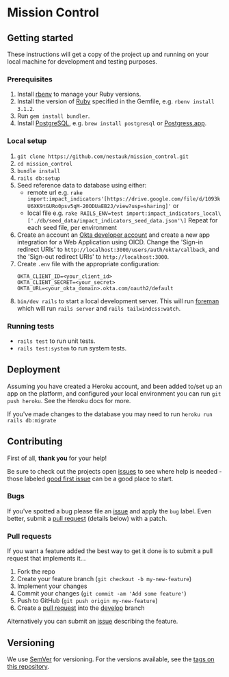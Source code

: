 # Mission Control

## Getting started

These instructions will get a copy of the project up and running on your local machine for development and testing purposes.

### Prerequisites

1. Install [rbenv](https://github.com/rbenv/rbenv) to manage your Ruby versions.
2. Install the version of [Ruby](https://www.ruby-lang.org) specified in the Gemfile, e.g. `rbenv install 3.1.2`.
3. Run `gem install bundler`.
4. Install [PostgreSQL](https://www.postgresql.org/), e.g. `brew install postgresql` or [Postgress.app](https://postgresapp.com/).

### Local setup

1. `git clone https://github.com/nestauk/mission_control.git`
2. `cd mission_control`
3. `bundle install`
4. `rails db:setup`
5. Seed reference data to database using either:
    - remote url e.g. `rake import:impact_indicators'[https://drive.google.com/file/d/1093kU6XK9tGURo0psv5qM-20ODUaEB2J/view?usp=sharing]'` or
    - local file e.g. `rake RAILS_ENV=test import:impact_indicators_local\['./db/seed_data/impact_indicators_seed_data.json'\]`
   Repeat for each seed file, per environment
6. Create an account an [Okta developer account](https://developer.okta.com/) and create a new app integration for a Web Application using OICD. Change the 'Sign-in redirect URIs' to `http://localhost:3000/users/auth/okta/callback`, and the 'Sign-out redirect URIs' to `http://localhost:3000`.
7. Create `.env` file with the appropriate configuration:
   ```env
   OKTA_CLIENT_ID=<your_client_id>
   OKTA_CLIENT_SECRET=<your_secret>
   OKTA_URL=<your_okta_domain>.okta.com/oauth2/default
   ```
8. `bin/dev rails` to start a local development server. This will run [foreman](https://github.com/ddollar/foreman) which will run `rails server` and `rails tailwindcss:watch`.

<!-- TODO: importing data, rake tasks, etc. -->

### Running tests

- `rails test` to run unit tests.
- `rails test:system` to run system tests.

## Deployment

Assuming you have created a Heroku account, and been added to/set up an app on the platform, and configured your local environment you can run `git push heroku`. See the Heroku docs for more.

If you've made changes to the database you may need to run `heroku run rails db:migrate`

## Contributing

First of all, **thank you** for your help!

Be sure to check out the projects open [issues](https://github.com/nestauk/mission_control/issues) to see where help is needed - those labeled [good first issue](https://github.com/nestauk/mission_control/issues?q=is%3Aopen+is%3Aissue+label%3A%22good+first+issue%22) can be a good place to start.

### Bugs

If you've spotted a bug please file an [issue](https://github.com/nestauk/mission_control/issues) and apply the `bug` label. Even better, submit a [pull request](https://github.com/nestauk/mission_control/pulls) (details below) with a patch.

### Pull requests

If you want a feature added the best way to get it done is to submit a pull request that implements it...

1. Fork the repo
2. Create your feature branch (`git checkout -b my-new-feature`)
3. Implement your changes
4. Commit your changes (`git commit -am 'Add some feature'`)
5. Push to GitHub (`git push origin my-new-feature`)
6. Create a [pull request](https://github.com/nestauk/mission_control/compare/develop...my-new-feature) into the [develop](https://github.com/nestauk/mission_control/tree/develop) branch

Alternatively you can submit an [issue](https://github.com/nestauk/mission_control/issues) describing the feature.

## Versioning

We use [SemVer](http://semver.org/) for versioning. For the versions available, see the [tags on this repository](https://github.com/nestauk/mission_control/tags).
